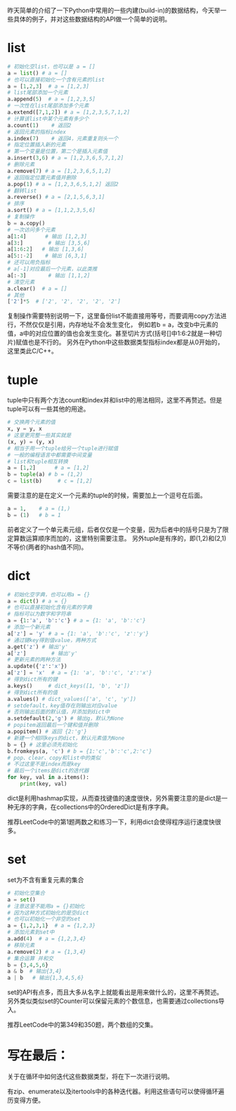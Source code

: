 昨天简单的介绍了一下Python中常用的一些内建(build-in)的数据结构，今天举一些具体的例子，并对这些数据结构的API做一个简单的说明。



# list
```python
# 初始化空list，也可以是 a = []
a = list() # a = []
# 也可以直接初始化一个含有元素的list
a = [1,2,3]  # a = [1,2,3]
# list尾部添加一个元素
a.append(5)  # a = [1,2,3,5]
# 一次性在list尾部添加多个元素
a.extend([7,1,2]) # a = [1,2,3,5,7,1,2]
# 计算该list中某个元素有多少个
a.count(1)    # 返回2
# 返回元素的指标index
a.index(7)    # 返回4，元素重复则头一个
# 指定位置插入新的元素
# 第一个变量是位置，第二个是插入元素值
a.insert(3,6) # a = [1,2,3,6,5,7,1,2]
# 删除元素
a.remove(7) # a = [1,2,3,6,5,1,2]
# 返回指定位置元素值并删除
a.pop(1) # a = [1,2,3,6,5,1,2] 返回2
# 翻转list
a.reverse() # a = [2,1,5,6,3,1]
# 排序
a.sort() # a = [1,1,2,3,5,6]
# 复制操作
b = a.copy()
# 一次访问多个元素
a[1:4]      # 输出 [1,2,3]
a[3:]        # 输出 [3,5,6]
a[1:6:2]   # 输出 [1,3,6]
a[5::-2]    # 输出 [6,3,1]
# 还可以用负指标
# a[-1]对应最后一个元素，以此类推
a[:-3]       # 输出 [1,1,2]
# 清空元素
a.clear()  # a = []
# 其他
['2']*5  # ['2', '2', '2', '2', '2']
```
复制操作需要特别说明一下，这里备份list不能直接用等号，而要调用copy方法进行，不然仅仅是引用，内存地址不会发生变化，
例如若b = a，改变b中元素的值，a中的对应位置的值也会发生变化。甚至切片方式(括号[]中1:6:2就是一种切片)赋值也是不行的。
另外在Python中这些数据类型指标index都是从0开始的，这里类此C/C++。

# tuple
tuple中只有两个方法count和index并和list中的用法相同，这里不再赘述。但是tuple可以有一些其他的用途。
```python
# 交换两个元素的值
x, y = y, x
# 这里更完整一些其实就是
(x, y) = (y, x) 
# 相当于用一个tuple给另一个tuple进行赋值
# 一般的编程语言中都需要中间变量
# list和tuple相互转换
a = [1,2]      # a = [1,2]
b = tuple(a) # b = (1,2)
c = list(b)     # c = [1,2]
```
需要注意的是在定义一个元素的tuple的时候，需要加上一个逗号在后面。
```python
a = 1,    # a = (1,)
b = (1)   # b = 1
```
前者定义了一个单元素元组，后者仅仅是一个变量，因为后者中的括号只是为了限定算数运算顺序而加的，这里特别需要注意。
另外tuple是有序的，即(1,2)和(2,1)不等价(两者的hash值不同)。

# dict
```python
# 初始化空字典，也可以用a = {}
a = dict() # a = {}
# 也可以直接初始化含有元素的字典
# 指标可以为数字和字符串
a = {1:'a', 'b':'c'} # a = {1: 'a', 'b':'c'}
# 添加一个新元素
a['z'] = 'y' # a = {1: 'a', 'b':'c', 'z':'y'}
# 通过键key得到值value，两种方式
a.get('z') # 输出'y'
a['z']        # 输出'y'
# 更新元素的两种方法
a.update({'z':'x'})
a['z'] = 'x'  # a = {1: 'a', 'b':'c', 'z':'x'}
# 得到dict所有的键
a.keys()     # dict_keys([1, 'b', 'z'])
# 得到dict所有的值
a.values() # dict_values(['a', 'c', 'y'])
# setdefault，key值存在则输出对应value
# 否则输出后面的默认值，并添加到dict中
a.setdefault(2,'g') # 输出g，默认为None
# popitem返回最后一个键和值并删除
a.popitem() # 返回 {2:'g'}
# 新建一个相同keys的dict，默认元素值为None
b = {} # 这里必须先初始化
b.fromkeys(a, 'c') # b = {1:'c','b':'c',2:'c'}
# pop、clear、copy和list中的类似
# 不过这里不是index而是key
# 最后一个items是dict的迭代器
for key, val in a.items():
    print(key, val)
```
dict是利用hashmap实现，从而查找键值的速度很快，另外需要注意的是dict是一种无序的字典，在collections中的OrderedDict是有序字典。

推荐LeetCode中的第1题两数之和练习一下，利用dict会使得程序运行速度快很多。



# set
set为不含有重复元素的集合
```python
# 初始化空集合
a = set()
# 注意这里不能用a = {}初始化
# 因为这种方式初始化的是空dict
# 也可以初始化一个非空的set
a = {1,2,3,1}  # a = {1,2,3}
# 添加元素到set中
a.add(4)  # a = {1,2,3,4}
# 移除元素
a.remove(2) # a = {1,3,4}
# 集合运算 并和交
b = {3,4,5,6}
a & b  # 输出{3,4}
a | b   # 输出{1,3,4,5,6}
```
set的API有点多，而且大多从名字上就能看出是用来做什么的，这里不再赘述。
另外类似类似set的Counter可以保留元素的个数信息，也需要通过collections导入。

推荐LeetCode中的第349和350题，两个数组的交集。

# 写在最后：

关于在循环中如何迭代这些数据类型，将在下一次进行说明。

有zip、enumerate以及itertools中的各种迭代器。利用这些语句可以使得循环遍历变得方便。
